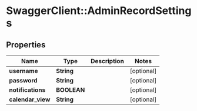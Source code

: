 # SwaggerClient::AdminRecordSettings

## Properties
Name | Type | Description | Notes
------------ | ------------- | ------------- | -------------
**username** | **String** |  | [optional] 
**password** | **String** |  | [optional] 
**notifications** | **BOOLEAN** |  | [optional] 
**calendar_view** | **String** |  | [optional] 


